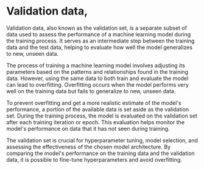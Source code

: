 # Validation data, 

Validation data, also known as the validation set, is a separate subset of data used to assess the performance of a machine learning model during the training process. It serves as an intermediate step between the training data and the test data, helping to evaluate how well the model generalizes to new, unseen data.

The process of training a machine learning model involves adjusting its parameters based on the patterns and relationships found in the training data. However, using the same data to both train and evaluate the model can lead to overfitting. Overfitting occurs when the model performs very well on the training data but fails to generalize to new, unseen data.

To prevent overfitting and get a more realistic estimate of the model's performance, a portion of the available data is set aside as the validation set. During the training process, the model is evaluated on the validation set after each training iteration or epoch. This evaluation helps monitor the model's performance on data that it has not seen during training.

The validation set is crucial for hyperparameter tuning, model selection, and assessing the effectiveness of the chosen model architecture. By comparing the model's performance on the training data and the validation data, it is possible to fine-tune hyperparameters and avoid overfitting.
